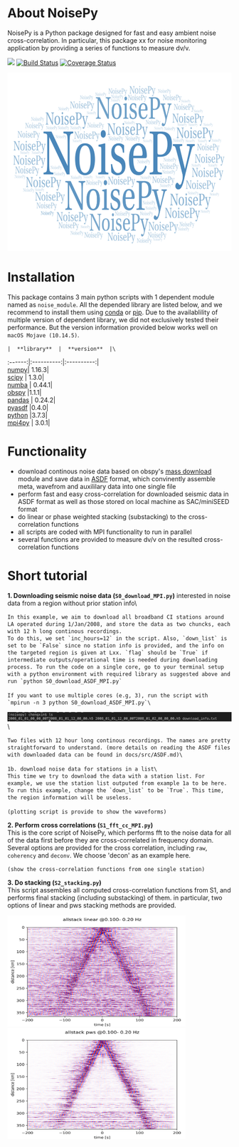 # About NoisePy
NoisePy is a Python package designed for fast and easy ambient noise cross-correlation. In particular, this package xx for noise monitoring application by providing a series of functions to measure dv/v. 

[![](https://img.shields.io/badge/docs-latest-blue.svg)](https://github.come/mdenolle/NoisPy/latest) [![Build Status](https://travis-ci.org/mdenolle/Noise.jl.svg?branch=master)](https://travis-ci.org/mdenolle/NoisePy) [![Coverage Status](https://coveralls.io/repos/github/mdenolle/Noise.jl/badge.svg?branch=master)](https://coveralls.io/github/mdenolle/NoisePy?branch=master)

<img src="/docs/src/logo.png" width="800" height="400">
 
# Installation
This package contains 3 main python scripts with 1 dependent module named as `noise_module`. All the depended library are listed below, and we recommend to install them using [conda](https://docs.conda.io/en/latest/) or [pip](https://pypi.org/project/pip/). Due to the availablility of multiple version of dependent library, we did not exclusively tested their performance. But the version information provided below works well on `macOS Mojave (10.14.5)`. 

    |  **library**  |  **version**  |\
:------:|:----------:|:----------:|\
[numpy](https://numpy.org/)|  1.16.3|\
[scipy](https://www.scipy.org/) | 1.3.0|\
[numba](https://devblogs.nvidia.com/numba-python-cuda-acceleration/) | 0.44.1|\
[obspy](https://github.com/obspy/obspy/wiki) |1.1.1|\
[pandas](https://pandas.pydata.org/) | 0.24.2|\
[pyasdf](http://seismicdata.github.io/pyasdf/) |0.4.0|\
[python](https://www.python.org/) |3.7.3|\
[mpi4py](https://mpi4py.readthedocs.io/en/stable/) | 3.0.1|


# Functionality
* download continous noise data based on obspy's [mass download](https://docs.obspy.org/packages/autogen/obspy.clients.fdsn.mass_downloader.html) module and save data in [ASDF](https://asdf-definition.readthedocs.io/en/latest/) format, which convinently assemble meta, wavefrom and auxililary data into one single file
* perform fast and easy cross-correlation for downloaded seismic data in ASDF format as 
well as those stored on local machine as SAC/miniSEED format
* do linear or phase weighted stacking (substacking) to the cross-correlation functions 
* all scripts are coded with MPI functionality to run in parallel
* several functions are provided to measure dv/v on the resulted cross-correlation functions

# Short tutorial
**1. Downloading seismic noise data (`S0_download_MPI.py`)**
interested in noise data from a region without prior station info\
    
    In this example, we aim to download all broadband CI stations around LA operated during 1/Jan/2008, and store the data as two chuncks, each with 12 h long continous recordings.  
    To do this, we set `inc_hours=12` in the script. Also, `down_list` is set to be `False` since no station info is provided, and the info on the targeted region is given at Lxx. `flag` should be `True` if intermediate outputs/operational time is needed during downloading process. To run the code on a single core, go to your terminal setup with a python environment with required library as suggested above and run `python S0_download_ASDF_MPI.py`  

    If you want to use multiple cores (e.g, 3), run the script with `mpirun -n 3 python S0_download_ASDF_MPI.py`\

![downloaded data](/docs/src/downloaded.png)\

    Two files with 12 hour long continous recordings. The names are pretty straightforward to understand. (more details on reading the ASDF files with downloaded data can be found in docs/src/ASDF.md)\

    1b. download noise data for stations in a list\
    This time we try to download the data with a station list. For example, we use the station list outputed from example 1a to be here. To run this example, change the `down_list` to be `True`. This time, the region information will be useless.  

    (plotting script is provide to show the waveforms)

**2. Perform cross correlations (`S1_fft_cc_MPI.py`)**\
    This is the core script of NoisePy, which performs fft to the noise data for all of the data first before they are cross-correlated in frequency domain. Several options are provided for the cross correlation, including `raw`, `coherency` and `deconv`. We choose 'decon' as an example here.

    (show the cross-correlation functions from one single station) 

**3. Do stacking (`S2_stacking.py`)**\
    This script assembles all computed cross-correlation functions from S1, and performs final stacking (including substacking) of them. in particular, two options of linear and pws stacking methods are provided. 

<img src="/docs/src/linear_stack.png" width="400" height="250"><img src="/docs/src/pws_stack.png" width="400" height="250">


